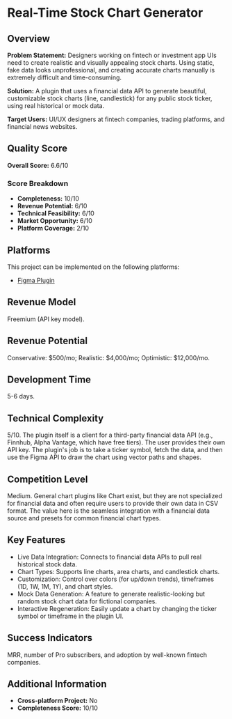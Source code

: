 # Real-Time Stock Chart Generator

## Overview
**Problem Statement:** Designers working on fintech or investment app UIs need to create realistic and visually appealing stock charts. Using static, fake data looks unprofessional, and creating accurate charts manually is extremely difficult and time-consuming.

**Solution:** A plugin that uses a financial data API to generate beautiful, customizable stock charts (line, candlestick) for any public stock ticker, using real historical or mock data.

**Target Users:** UI/UX designers at fintech companies, trading platforms, and financial news websites.

## Quality Score
**Overall Score:** 6.6/10

### Score Breakdown
- **Completeness:** 10/10
- **Revenue Potential:** 6/10
- **Technical Feasibility:** 6/10
- **Market Opportunity:** 6/10
- **Platform Coverage:** 2/10

## Platforms
This project can be implemented on the following platforms:
- [Figma Plugin](./platforms/figma-plugin/)

## Revenue Model
Freemium (API key model).

## Revenue Potential
Conservative: $500/mo; Realistic: $4,000/mo; Optimistic: $12,000/mo.

## Development Time
5-6 days.

## Technical Complexity
5/10. The plugin itself is a client for a third-party financial data API (e.g., Finnhub, Alpha Vantage, which have free tiers). The user provides their own API key. The plugin's job is to take a ticker symbol, fetch the data, and then use the Figma API to draw the chart using vector paths and shapes.

## Competition Level
Medium. General chart plugins like Chart exist, but they are not specialized for financial data and often require users to provide their own data in CSV format. The value here is the seamless integration with a financial data source and presets for common financial chart types.

## Key Features
- Live Data Integration: Connects to financial data APIs to pull real historical stock data.
- Chart Types: Supports line charts, area charts, and candlestick charts.
- Customization: Control over colors (for up/down trends), timeframes (1D, 1W, 1M, 1Y), and chart styles.
- Mock Data Generation: A feature to generate realistic-looking but random stock chart data for fictional companies.
- Interactive Regeneration: Easily update a chart by changing the ticker symbol or timeframe in the plugin UI.

## Success Indicators
MRR, number of Pro subscribers, and adoption by well-known fintech companies.

## Additional Information
- **Cross-platform Project:** No
- **Completeness Score:** 10/10
